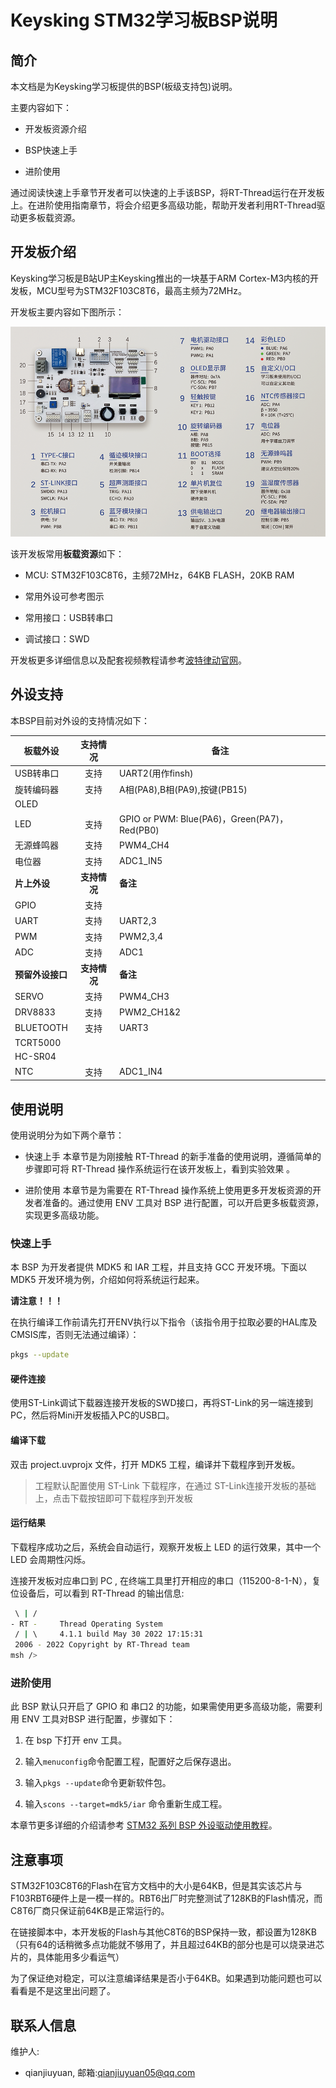 # Keysking STM32学习板BSP说明

## 简介

本文档是为Keysking学习板提供的BSP(板级支持包)说明。

主要内容如下：

* 开发板资源介绍

* BSP快速上手

* 进阶使用

通过阅读快速上手章节开发者可以快速的上手该BSP，将RT-Thread运行在开发板上。在进阶使用指南章节，将会介绍更多高级功能，帮助开发者利用RT-Thread驱动更多板载资源。

## 开发板介绍

Keysking学习板是B站UP主Keysking推出的一块基于ARM Cortex-M3内核的开发板，MCU型号为STM32F103C8T6，最高主频为72MHz。

开发板主要内容如下图所示：

![board](figures/board.png)

该开发板常用**板载资源**如下：

* MCU: STM32F103C8T6，主频72MHz，64KB FLASH，20KB RAM

* 常用外设可参考图示

* 常用接口：USB转串口

* 调试接口：SWD

开发板更多详细信息以及配套视频教程请参考[波特律动官网](https://docs.baud-dance.com/)。

## 外设支持

本BSP目前对外设的支持情况如下：

| 板载外设       | 支持情况     | 备注                                         |
| ---------- |:--------:| ------------------------------------------ |
| USB转串口     | 支持       | UART2(用作finsh)                             |
| 旋转编码器      | 支持       | A相(PA8),B相(PA9),按键(PB15)                   |
| OLED       |          |                                            |
| LED        | 支持       | GPIO or PWM: Blue(PA6)，Green(PA7)，Red(PB0) |
| 无源蜂鸣器      | 支持       | PWM4_CH4                                   |
| 电位器        | 支持       | ADC1_IN5                                   |
| **片上外设**   | **支持情况** | **备注**                                     |
| GPIO       | 支持       |                                            |
| UART       | 支持       | UART2,3                                    |
| PWM        | 支持       | PWM2,3,4       |
| ADC        | 支持       | ADC1                                       |
| **预留外设接口** | **支持情况** | **备注**                                     |
| SERVO      | 支持       | PWM4_CH3                                   |
| DRV8833    | 支持       | PWM2_CH1&2                                 |
| BLUETOOTH  | 支持       | UART3                                      |
| TCRT5000   |          |                                            |
| HC-SR04    |          |                                            |
| NTC        | 支持       | ADC1_IN4                                   |

## 使用说明

使用说明分为如下两个章节：

- 快速上手
  本章节是为刚接触 RT-Thread 的新手准备的使用说明，遵循简单的步骤即可将 RT-Thread 操作系统运行在该开发板上，看到实验效果 。

- 进阶使用
  本章节是为需要在 RT-Thread 操作系统上使用更多开发板资源的开发者准备的。通过使用 ENV 工具对 BSP 进行配置，可以开启更多板载资源，实现更多高级功能。

### 快速上手

本 BSP 为开发者提供 MDK5 和 IAR 工程，并且支持 GCC 开发环境。下面以 MDK5 开发环境为例，介绍如何将系统运行起来。

**请注意！！！**

在执行编译工作前请先打开ENV执行以下指令（该指令用于拉取必要的HAL库及CMSIS库，否则无法通过编译）：

```bash
pkgs --update
```

#### 硬件连接

使用ST-Link调试下载器连接开发板的SWD接口，再将ST-Link的另一端连接到PC，然后将Mini开发板插入PC的USB口。

#### 编译下载

双击 project.uvprojx 文件，打开 MDK5 工程，编译并下载程序到开发板。

> 工程默认配置使用 ST-Link 下载程序，在通过 ST-Link连接开发板的基础上，点击下载按钮即可下载程序到开发板

#### 运行结果

下载程序成功之后，系统会自动运行，观察开发板上 LED 的运行效果，其中一个 LED 会周期性闪烁。

连接开发板对应串口到 PC , 在终端工具里打开相应的串口（115200-8-1-N），复位设备后，可以看到 RT-Thread 的输出信息:

```bash
 \ | /
- RT -     Thread Operating System
 / | \     4.1.1 build May 30 2022 17:15:31
 2006 - 2022 Copyright by RT-Thread team
msh />
```

### 进阶使用

此 BSP 默认只开启了 GPIO 和 串口2 的功能，如果需使用更多高级功能，需要利用 ENV 工具对BSP 进行配置，步骤如下：

1. 在 bsp 下打开 env 工具。

2. 输入`menuconfig`命令配置工程，配置好之后保存退出。

3. 输入`pkgs --update`命令更新软件包。

4. 输入`scons --target=mdk5/iar` 命令重新生成工程。

本章节更多详细的介绍请参考 [STM32 系列 BSP 外设驱动使用教程](../docs/STM32系列BSP外设驱动使用教程.md)。

## 注意事项

STM32F103C8T6的Flash在官方文档中的大小是64KB，但是其实该芯片与F103RBT6硬件上是一模一样的。RBT6出厂时完整测试了128KB的Flash情况，而C8T6厂商只保证前64KB是正常运行的。

在链接脚本中，本开发板的Flash与其他C8T6的BSP保持一致，都设置为128KB（只有64的话稍微多点功能就不够用了，并且超过64KB的部分也是可以烧录进芯片的，具体能用多少看运气）

为了保证绝对稳定，可以注意编译结果是否小于64KB。如果遇到功能问题也可以看看是不是这里出问题了。

## 联系人信息

维护人: 

* qianjiuyuan, 邮箱:<qianjiuyuan05@qq.com>
